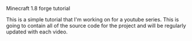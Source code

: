 Minecraft 1.8 forge tutorial

This is a simple tutorial that I'm working on for a youtube series. This is going
to contain all of the source code for the project and will be regularly updated 
with each video.